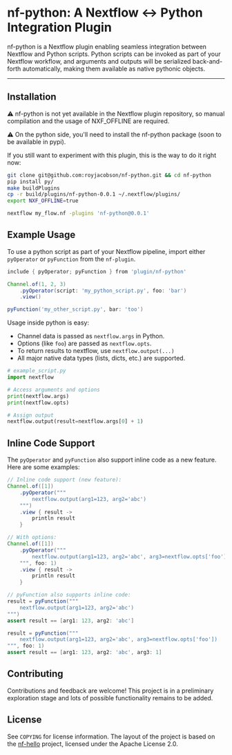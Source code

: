 # nf-python: A Nextflow ↔ Python Integration Plugin

nf-python is a Nextflow plugin enabling seamless integration between Nextflow and Python scripts. Python scripts can be invoked as part of your Nextflow workflow, and arguments and outputs will be serialized back-and-forth automatically, making them available as native pythonic objects.

---

## Installation
⚠️ nf-python is not yet available in the Nextflow plugin repository, so manual compilation and the usage of NXF_OFFLINE are required.

⚠️ On the python side, you'll need to install the nf-python package (soon to be available in pypi).

If you still want to experiment with this plugin, this is the way to do it right now:
```bash
git clone git@github.com:royjacobson/nf-python.git && cd nf-python
pip install py/
make buildPlugins
cp -r build/plugins/nf-python-0.0.1 ~/.nextflow/plugins/
export NXF_OFFLINE=true

nextflow my_flow.nf -plugins 'nf-python@0.0.1'
```

## Example Usage
To use a python script as part of your Nextflow pipeline, import either `pyOperator` or `pyFunction` from the `nf-plugin`.

```groovy
include { pyOperator; pyFunction } from 'plugin/nf-python'

Channel.of(1, 2, 3)
    .pyOperator(script: 'my_python_script.py', foo: 'bar')
    .view()

pyFunction('my_other_script.py', bar: 'too')
```

Usage inside python is easy:
- Channel data is passed as `nextflow.args` in Python.
- Options (like `foo`) are passed as `nextflow.opts`.
- To return results to nextflow, use `nextflow.output(...)`
- All major native data types (lists, dicts, etc.) are supported.

```python
# example_script.py
import nextflow

# Access arguments and options
print(nextflow.args)
print(nextflow.opts)

# Assign output
nextflow.output(result=nextflow.args[0] + 1)
```

## Inline Code Support

The `pyOperator` and `pyFunction` also support inline code as a new feature. Here are some examples:

```groovy
// Inline code support (new feature):
Channel.of([1])
    .pyOperator("""
        nextflow.output(arg1=123, arg2='abc')
    """)
    .view { result ->
        println result
    }

// With options:
Channel.of([1])
    .pyOperator("""
        nextflow.output(arg1=123, arg2='abc', arg3=nextflow.opts['foo'])
    """, foo: 1)
    .view { result ->
        println result
    }

// pyFunction also supports inline code:
result = pyFunction("""
    nextflow.output(arg1=123, arg2='abc')
""")
assert result == [arg1: 123, arg2: 'abc']

result = pyFunction("""
    nextflow.output(arg1=123, arg2='abc', arg3=nextflow.opts['foo'])
""", foo: 1)
assert result == [arg1: 123, arg2: 'abc', arg3: 1]
```

## Contributing

Contributions and feedback are welcome! This project is in a preliminary exploration stage and lots of possible functionality remains to be added.

## License

See `COPYING` for license information.
The layout of the project is based on the [nf-hello](https://github.com/nextflow-io/nf-hello.git) project, licensed under the Apache License 2.0.
